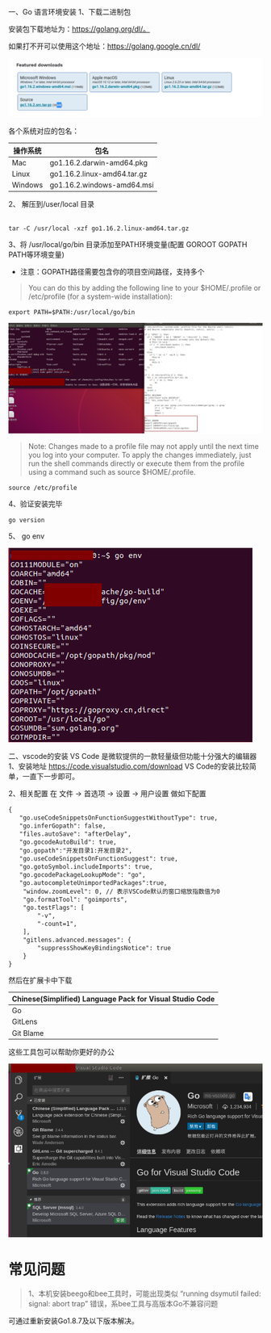 <!--
 * @Author: your name
 * @Date: 2021-04-01 20:55:30
 * @LastEditTime: 2021-04-02 16:09:31
 * @LastEditors: Please set LastEditors
 * @Description: In User Settings Edit
 * @FilePath: /go_notes/docs/搭建go开发环境.md
-->
一、Go 语言环境安装
1、下载二进制包

安装包下载地址为：https://golang.org/dl/。

如果打不开可以使用这个地址：https://golang.google.cn/dl/

![](./../assets/download.png)

各个系统对应的包名：

|    操作系统 | 包名  |
|  ----  | ----  |
| Mac  | go1.16.2.darwin-amd64.pkg  |
| Linux  | go1.16.2.linux-amd64.tar.gz  |
| Windows  | go1.16.2.windows-amd64.msi |

2、 解压到/user/local 目录

```

tar -C /usr/local -xzf go1.16.2.linux-amd64.tar.gz
```

3、将 /usr/local/go/bin 目录添加至PATH环境变量(配置 GOROOT  GOPATH  PATH等环境变量)
- 注意：GOPATH路径需要包含你的项目空间路径，支持多个

> You can do this by adding the following line to your $HOME/.profile or /etc/profile (for a system-wide installation):
```
export PATH=$PATH:/usr/local/go/bin
```

![](./../assets/gedit_profile.png)

> Note: Changes made to a profile file may not apply until the next time you log into your computer. To apply the changes immediately, just run the shell commands directly or execute them from the profile using a command such as source $HOME/.profile.


```
source /etc/profile
```

4、验证安装完毕
```
go version
```

5、 go env

![](./../assets/go_env.png)

二、vscode的安装
   VS Code 是微软提供的一款轻量级但功能十分强大的编辑器
1、安装地址
https://code.visualstudio.com/download
VS Code的安装比较简单，一直下一步即可。

2、相关配置
在 文件 →  首选项 → 设置 → 用户设置  做如下配置
```
{
   "go.useCodeSnippetsOnFunctionSuggestWithoutType": true,
   "go.inferGopath": false,
   "files.autoSave": "afterDelay",
   "go.gocodeAutoBuild": true,
   "go.gopath":"开发目录1:开发目录2",
   "go.useCodeSnippetsOnFunctionSuggest": true,
   "go.gotoSymbol.includeImports": true,
   "go.gocodePackageLookupMode": "go",
   "go.autocompleteUnimportedPackages":true,
    "window.zoomLevel": 0, // 表示VSCode默认的窗口缩放指数值为0
    "go.formatTool": "goimports",
    "go.testFlags": [
        "-v",
        "-count=1",
    ],
    "gitlens.advanced.messages": {
        "suppressShowKeyBindingsNotice": true
    }
}

```
然后在扩展卡中下载

|    Chinese(Simplified) Language Pack for Visual Studio Code| 
|  ----  | 
| Go| 
| GitLens|
| Git Blame  |

这些工具包可以帮助你更好的办公

![](./../assets/vscode_plugin.png)



# 常见问题
>  1、本机安装beego和bee工具时，可能出现类似 “running dsymutil failed: signal: abort trap” 错误，系bee工具与高版本Go不兼容问题

可通过重新安装Go1.8.7及以下版本解决。